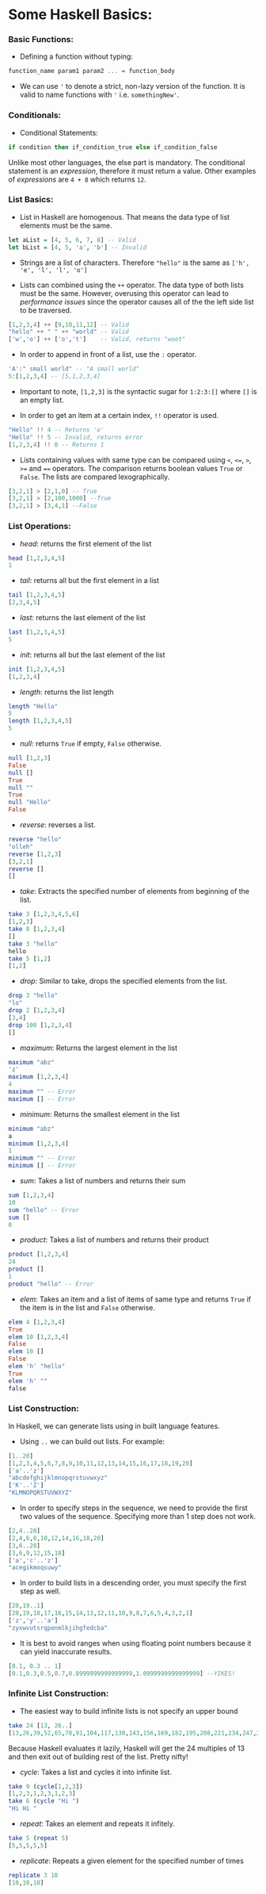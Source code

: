 # Some Haskell Basics:

### Basic Functions:
* Defining a function without typing:
```haskell
function_name param1 param2 ... = function_body
```

* We can use `'` to denote a strict, non-lazy version of the function. It is valid to name functions with `'` i.e. `somethingNew'`.

### Conditionals:
* Conditional Statements:
```haskell
if condition then if_condition_true else if_condition_false
```
Unlike most other languages, the else part is mandatory. The conditional statement is an _expression_, therefore it must return a value. Other examples of _expressions_ are `4 + 8` which returns `12`.

### List Basics:
* List in Haskell are homogenous. That means the data type of list elements must be the same.
```haskell
let aList = [4, 5, 6, 7, 8] -- Valid
let bList = [4, 5, 'a', 'b'] -- Invalid
```

* Strings are a list of characters. Therefore `"hello"` is the same as `['h', 'e', 'l', 'l', 'o']`

* Lists can combined using the `++` operator. The data type of both lists must be the same. However, overusing this operator can lead to _performance issues_ since the operator causes all of the the left side list to be traversed.
```haskell
[1,2,3,4] ++ [9,10,11,12] -- Valid
"hello" ++ " " ++ "world" -- Valid
['w','o'] ++ ['o','t']    -- Valid, returns "woot"
```

* In order to append in front of a list, use the `:` operator. 
```haskell
'A':" small world" -- "A small world"
5:[1,2,3,4] -- [5,1,2,3,4]
```
* Important to note, `[1,2,3]` is the syntactic sugar for `1:2:3:[]` where `[]` is an empty list.

* In order to get an item at a certain index, `!!` operator is used. 
```haskell
"Hello" !! 4 -- Returns 'o'
"Hello" !! 5 -- Invalid, returns error
[1,2,3,4] !! 0 -- Returns 1
``` 

* Lists containing values with same type can be compared using `<`, `<=`, `>`, `>=`  and `==` operators. The comparison returns boolean values `True` or `False`. The lists are compared lexographically.
```haskell
[3,2,1] > [2,1,0] -- True
[3,2,1] > [2,100,1000] --True
[3,2,1] > [3,4,1] --False
```

### List Operations:
* _head_: returns the first element of the list
```haskell
head [1,2,3,4,5]
1
```
* _tail_: returns all but the first element in a list
```haskell
tail [1,2,3,4,5]
[2,3,4,5]
```
* _last_: returns the last element of the list
```haskell
last [1,2,3,4,5]
5
```
* _init_: returns all but the last element of the list
```haskell
init [1,2,3,4,5]
[1,2,3,4]
```
* _length_: returns the list length
```haskell
length "Hello"
5
length [1,2,3,4,5]
5
```

* _null_: returns `True` if empty, `False` otherwise.
```haskell
null [1,2,3]
False
null []
True
null ""
True
null "Hello"
False
```

* _reverse_: reverses a list.
```haskell
reverse "hello"
"olleh"
reverse [1,2,3]
[3,2,1]
reverse []
[]
```

* _take_: Extracts the specified number of elements from beginning of the list.
```haskell
take 3 [1,2,3,4,5,6]
[1,2,3]
take 0 [1,2,3,4]
[]
take 3 "hello"
hello
take 5 [1,2]
[1,2]
```

* _drop_: Similar to take, drops the specified elements from the list.
```haskell
drop 3 "hello"
"lo"
drop 2 [1,2,3,4]
[3,4]
drop 100 [1,2,3,4]
[]
```

* _maximum_: Returns the largest element in the list
```haskell
maximum "abz"
'z'
maximum [1,2,3,4]
4
maximum "" -- Error
maximum [] -- Error
```

* _minimum_: Returns the smallest element in the list
```haskell
minimum "abz"
a
minimum [1,2,3,4]
1
minimum "" -- Error
minimum [] -- Error
```

* _sum_: Takes a list of numbers and returns their sum
```haskell
sum [1,2,3,4]
10
sum "hello" -- Error
sum []
0
```

* _product_: Takes a list of numbers and returns their product
```haskell
product [1,2,3,4]
24
product []
1
product "hello" -- Error
```

* _elem_: Takes an item and a list of items of same type and returns `True` if the item is in the list and `False` otherwise. 
```haskell
elem 4 [1,2,3,4]
True
elem 10 [1,2,3,4]
False
elem 10 []
False
elem 'h' "hello"
True
elem 'h' ""
false
```

### List Construction:

In Haskell, we can generate lists using in built language features.

* Using `..` we can build out lists. For example:
```haskell
[1..20]
[1,2,3,4,5,6,7,8,9,10,11,12,13,14,15,16,17,18,19,20]
['a'..'z']
"abcdefghijklmnopqrstuvwxyz"
['K'..'Z']
"KLMNOPQRSTUVWXYZ"
```

* In order to specify steps in the sequence, we need to provide the first two values of the sequence. Specifying more than 1 step does not work.
```haskell
[2,4..20]
[2,4,6,8,10,12,14,16,18,20]
[3,6..20]
[3,6,9,12,15,18]
['a','c'..'z']
"acegikmoqsuwy"
```

* In order to build lists in a descending order, you must specify the first step as well.
```haskell
[20,19..1]
[20,19,18,17,16,15,14,13,12,11,10,9,8,7,6,5,4,3,2,1]
['z','y'..'a']
"zyxwvutsrqponmlkjihgfedcba"
```

* It is best to avoid ranges when using floating point numbers because it can yield inaccurate results.
```haskell
[0.1, 0.3 .. 1]
[0.1,0.3,0.5,0.7,0.8999999999999999,1.0999999999999999] --YIKES!
```

### Infinite List Construction:

* The easiest way to build infinite lists is not specify an upper bound
```haskell
take 24 [13, 26..]
[13,26,39,52,65,78,91,104,117,130,143,156,169,182,195,208,221,234,247,260,273,286,299,312]
```
Because Haskell evaluates it lazily, Haskell will get the 24 multiples of 13 and then exit out of building rest of the list. Pretty nifty!

* _cycle_: Takes a list and cycles it into infinite list.
```haskell
take 9 (cycle[1,2,3])
[1,2,3,1,2,3,1,2,3]
take 6 (cycle "Hi ")
"Hi Hi "
```

* _repeat_: Takes an element and repeats it infitely.
```haskell
take 5 (repeat 5)
[5,5,5,5,5]
```

* _replicate_: Repeats a given element for the specified number of times
```haskell
replicate 3 10
[10,10,10]
```
